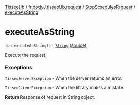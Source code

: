 [TisseoLib](../../index.md) / [fr.docjyJ.tisseoLib.request](../index.md) / [StopSchedulesRequest](index.md) / [executeAsString](./execute-as-string.md)

# executeAsString

`fun executeAsString(): `[`String`](https://kotlinlang.org/api/latest/jvm/stdlib/kotlin/-string/index.html) [(source)](https://github.com/docjyJ/TisseoLib/tree/master/src/main/kotlin/fr/docjyJ/tisseoLib/request/StopSchedulesRequest.kt#L75)

Execute the request.

### Exceptions

`TisseoServerException` - When the server returns an error.

`TisseoClientException` - When the library makes a mistake.

**Return**
Response of request in String object.

